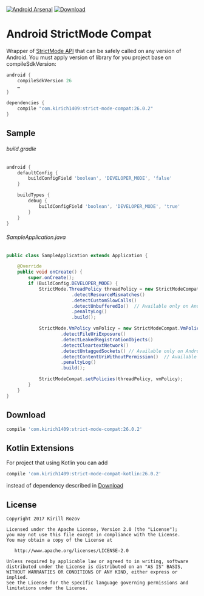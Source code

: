 [![Android Arsenal](https://img.shields.io/badge/Android%20Arsenal-Android%20StrictMode%20Compat-brightgreen.svg?style=flat)](https://android-arsenal.com/details/1/5655)
[![Download](https://api.bintray.com/packages/kirich1409/maven/strict-mode-compat/images/download.svg)](https://bintray.com/kirich1409/maven/strict-mode-compat/_latestVersion)

Android StrictMode Compat
=========================

Wrapper of [StrictMode API](https://developer.android.com/reference/android/os/StrictMode.html) that can be safely called on any version of Android.
You must apply version of library for you project base on compileSdkVersion:

```groovy
android {
    compileSdkVersion 26
    …
}

dependencies {
    compile "com.kirich1409:strict-mode-compat:26.0.2"
}
```

Sample
------

###### build.gradle ######
```groovy
android {
    defaultConfig {
        buildConfigField 'boolean', 'DEVELOPER_MODE', 'false'
    }

    buildTypes {
        debug {
            buildConfigField 'boolean', 'DEVELOPER_MODE', 'true'
        }
    }
}
```

###### SampleApplication.java ######
```java
public class SampleApplication extends Application {

    @Override
    public void onCreate() {
        super.onCreate();
        if (BuildConfig.DEVELOPER_MODE) {
            StrictMode.ThreadPolicy threadPolicy = new StrictModeCompat.ThreadPolicy.Builder()
                        .detectResourceMismatches()
                        .detectCustomSlowCalls()
                        .detectUnbufferedIo()  // Available only on Android 8.0+
                        .penaltyLog()
                        .build();

            StrictMode.VmPolicy vmPolicy = new StrictModeCompat.VmPolicy.Builder()
                    .detectFileUriExposure()
                    .detectLeakedRegistrationObjects()
                    .detectCleartextNetwork()
                    .detectUntaggedSockets() // Available only on Android 8.0+
                    .detectContentUriWithoutPermission()  // Available only on Android 8.0+
                    .penaltyLog()
                    .build();

            StrictModeCompat.setPolicies(threadPolicy, vmPolicy);
        }
    }
}
```

Download
--------

```groovy
compile 'com.kirich1409:strict-mode-compat:26.0.2'
```

Kotlin Extensions
-----------------

For project that using Kotlin you can add

```groovy
compile 'com.kirich1409:strict-mode-compat-kotlin:26.0.2'
```

instead of dependency described in [Download](#Download)

License
-------

    Copyright 2017 Kirill Rozov

    Licensed under the Apache License, Version 2.0 (the "License");
    you may not use this file except in compliance with the License.
    You may obtain a copy of the License at

       http://www.apache.org/licenses/LICENSE-2.0

    Unless required by applicable law or agreed to in writing, software
    distributed under the License is distributed on an "AS IS" BASIS,
    WITHOUT WARRANTIES OR CONDITIONS OF ANY KIND, either express or implied.
    See the License for the specific language governing permissions and
    limitations under the License.
